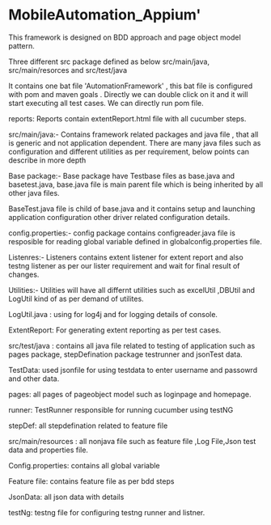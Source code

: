 # MobileAutomation_Appium'

This framework is designed on BDD approach and page object model pattern.

Three different src package defined as below src/main/java, src/main/resorces and src/test/java

It contains one bat file 'AutomationFramework' , this bat file is configured with pom and maven goals . Directly we can double click on it and it will start executing all test cases. We can directly run pom file.

reports: Reports contain extentReport.html file with all cucumber steps.

src/main/java:- Contains framework related packages and java file , that all is generic and not application dependent. There are many java files such as configuration and different utilities as per requirement, below points can describe in more depth

Base package:- Base package have Testbase files as base.java and basetest.java, base.java file is main parent file which is being inherited by all other java files. 

BaseTest.java file is child of base.java and it contains setup and launching application configuration other driver related configuration details.

config.properties:- config package contains configreader.java file is resposible for reading global variable defined in globalconfig.properties file.

Listenres:- Listeners contains extent listener for extent report and also testng listener as per our lister requirement and wait for final result of changes.

Utilities:- Utilities will have all differnt utilities such as excelUtil ,DBUtil and LogUtil kind of as per demand of utilites.

LogUtil.java : using for log4j and for logging details of console.

ExtentReport: For generating extent reporting as per test cases.

src/test/java : contains all java file related to testing of application such as pages package, stepDefination package testrunner and jsonTest data.

TestData: used jsonfile for using testdata to enter username and passowrd and other data.

pages: all pages of pageobject model such as loginpage and homepage.

runner: TestRunner responsible for running cucumber using testNG

stepDef: all stepdefination related to feature file

src/main/resources : all nonjava file such as feature file ,Log File,Json test data and properties file.

Config.properties: contains all global variable

Feature file: contains feature file as per bdd steps

JsonData: all json data with details

testNg: testng file for configuring testng runner and listner.


